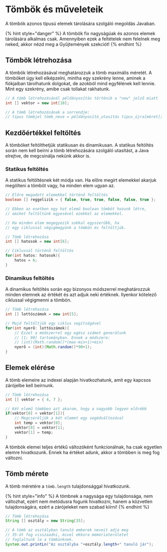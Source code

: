 # Tömbök és műveleteik

A tömbök azonos típusú elemek tárolására szolgáló megoldás Javaban. 

{% hint style="danger" %}
A tömbök fix nagyságúak és azonos elemek tárolására alkalmas csak. Amennyiben ezek a feltételek nem felelnek meg neked, akkor nézd meg a Gyűjtemények szekciót!
{% endhint %}

## Tömbök létrehozása

A tömbök létrehozásával meghatározzuk a tömb maximális méretét. A tömböket úgy kell elképzelni, mintha egy szekrény lenne, aminek a fiókjaiban tárolhatunk dolgokat, de azokból mind egyfélének kell lennie. Mint egy szekrény, amibe csak tollakat rakhatunk.

```java
// A tömb létrehozásánál példányosítás történik a "new" jelző miatt
int [] vektor = new int[10];

// A tömb létrehozásának a sorrendje:
// típus tömbjel tömb_neve = példányosító_utasítás típus_újra[méret];
```

## Kezdőértékkel feltöltés

A tömböket feltölthetjük statikusan és dinamikusan. A statikus feltöltés során nem kell beírni a tömb létrehozására szolgáló utasítást, a Java elrejtve, de megcsinálja nekünk akkor is.

### Statikus feltöltés

A statikus feltöltésnek két módja van. Ha előre megírt elemekkel akarjuk megölteni a tömböt vagy, ha minden elem ugyan az.

```java
// Előre megadott elemekkel történő feltöltés
boolean [] reggelizik = { false, true, true, false, false, true };

// Ebben az esetben egy hat elemű boolean tömböt hozunk létre,
// amiket feltöltünk egyesével ezekkel az elemekkel.
```

```java
// Ha minden elem megegyezik sokkal egyszerűbb, ha
// egy ciklussal végigmegyünk a tömbön és feltöltjük.

// Tömb létrehozása
int [] hatosok = new int[6];

// Ciklussal történő feltöltés
for(int hatos: hatosok){
    hatos = 6;
}
```

### Dinamikus feltöltés

A dinamikus feltöltés során egy bizonyos módszerrel meghatározzuk minden elemnek az értékét és azt adjuk neki értéknek. Ilyenkor kötelező ciklussal végigmenni a tömbön.

```java
// Tömb létrehozása
int [] lottószámok = new int[5];

// Majd feltöltjük egy ciklus segítségével
for(int nyerő: lottószámok){
    // Ezzel a módszerrel egy egész számot generálunk
    // [1; 90] tartományban. Ennek a módszere:
    // (int)(Math.random()*(max-min+1)+min)
    nyerő = (int)(Math.random()*90+1);
}
```

## Elemek elérése

A tömb elemeire az indexei alapján hivatkozhatunk, amit egy kapcsos zárójelbe kell beírnunk.

```java
// Tömb létrehozása
int [] vektor = { 4, 7 };

// Két elemű tömbben azt akarom, hogy a nagyobb legyen előrébb
if(vektor[0] < vektor[1]){
    // Megcseréljük a két elemet egy segédváltozóval
    int temp = vektor[0];
    vektor[0] = vektor[1];
    vektor[1] = temp;
}
```

A tömbök elemei teljes értékű változóként funkcionálnak, ha csak egyetlen elemre hivatkozunk. Ennek ha értéket adunk, akkor a tömbben is meg fog változni.

## Tömb mérete

A tömb méretére a `tömb.length` tulajdonsággal hivatkozunk.

{% hint style="info" %}
A tömbnek a nagysága egy tulajdonsága, nem változhat, ezért nem metódusra fogunk hivatkozni, hanem a közvetlen tulajdonságára, ezért a zárójeleket nem szabad kiírni!
{% endhint %}

```java
// Tömb létrehozása
String [] osztály = new String[35];

// A tömb az osztályban tanuló emberek neveit adja meg
// 35-öt fog visszaadni, mivel ekkora memóriaterületet
// foglaltunk le a tömbünknek.
System.out.printLn("Az osztályba "+osztály.length+" tanuló jár");
```

